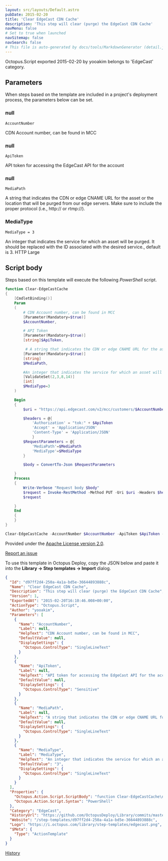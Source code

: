 ```yaml
---
layout: src/layouts/Default.astro
pubDate: 2015-02-20
title: 'Clear EdgeCast CDN Cache'
description: 'This step will clear (purge) the EdgeCast CDN Cache'
navMenu: false
# Set to true when launched
navSitemap: false
navSearch: false
# This file is auto-generated by docs/tools/MarkdownGenerator (detail.js)
---
```


Octopus.Script exported 2015-02-20 by yooakim belongs to 'EdgeCast' category.

## Parameters

When steps based on the template are included in a project's deployment process, the parameters below can be set.


<div class="param">

### null

`AccountNumber`

CDN Account number, can be found in MCC

</div>
        
<div class="param">

### null

`ApiToken`

API token for accessing the EdgeCast API for the account

</div>
        
<div class="param">

### null

`MediaPath`

A string that indicates the CDN or edge CNAME URL for the asset or the location that will be purged from our edge servers. Make sure to include the proper protocol (i.e., http:// or rtmp://).

</div>
        
<div class="param">

### MediaType

`MediaType = 3`

An integer that indicates the service for which an asset will be purged. It should be replaced with the ID associated with the desired service., default is 3. HTTP Large

</div>
        

## Script body

Steps based on this template will execute the following *PowerShell* script.

```powershell
function Clear-EdgeCastCache
{
    [CmdletBinding()]
    Param
    (
        # CDN Account number, can be found in MCC
        [Parameter(Mandatory=$true)]
        $AccountNumber,

        # API Token
        [Parameter(Mandatory=$true)]
        [string]$ApiToken,

         # A string that indicates the CDN or edge CNAME URL for the asset or the location that will be purged from our edge servers. Make sure to include the proper protocol (i.e., http:// or rtmp://).
        [Parameter(Mandatory=$true)]
        [string]
        $MediaPath,

        #An integer that indicates the service for which an asset will be purged. It should be replaced with the ID associated with the desired service., default is 3. HTTP Large
        [ValidateSet(2,3,8,14)]
        [int]
        $MediaType=3
    )

    Begin
    {
        $uri = "https://api.edgecast.com/v2/mcc/customers/$AccountNumber/edge/purge"

        $headers = @{
            'Authorization' = "tok:" + $ApiToken
            'Accept' = 'Application/JSON'
            'Content-Type' = 'Application/JSON'
            }
        $RequestParameters = @{
            'MediaPath'=$MediaPath
            'MediaType'=$MediaType
        }

        $body = ConvertTo-Json $RequestParameters

    }
    Process
    {
        Write-Verbose "Request body $body"
    	$request = Invoke-RestMethod -Method PUT -Uri $uri -Headers $headers -Body $body -DisableKeepAlive
        $request

    }
    End
    {
    }
}

Clear-EdgeCastCache -AccountNumber $AccountNumber -ApiToken $ApiToken -MediaPath $MediaPath -MediaType $MediaType -Verbose

```

Provided under the [Apache License version 2.0](https://github.com/OctopusDeploy/Library/blob/master/LICENSE.txt).

[Report an issue](https://github.com/OctopusDeploy/Library/issues/new?assignees=&labels=&projects=&template=bug-report.yml&title=Issue%20with%20Clear%20EdgeCast%20CDN%20Cache&step-template=Clear%20EdgeCast%20CDN%20Cache)

<div class="get-json">

To use this template in Octopus Deploy, copy the JSON below and paste it into the **Library → Step templates → Import** dialog.

```json
{
  "Id": "d97ff2d4-250a-4a1a-bd5e-36644893888c",
  "Name": "Clear EdgeCast CDN Cache",
  "Description": "This step will clear (purge) the EdgeCast CDN Cache",
  "Version": 1,
  "ExportedAt": "2015-02-20T16:10:46.008+00:00",
  "ActionType": "Octopus.Script",
  "Author": "yooakim",
  "Parameters": [
    {
      "Name": "AccountNumber",
      "Label": null,
      "HelpText": "CDN Account number, can be found in MCC",
      "DefaultValue": null,
      "DisplaySettings": {
        "Octopus.ControlType": "SingleLineText"
      }
    },
    {
      "Name": "ApiToken",
      "Label": null,
      "HelpText": "API token for accessing the EdgeCast API for the account",
      "DefaultValue": null,
      "DisplaySettings": {
        "Octopus.ControlType": "Sensitive"
      }
    },
    {
      "Name": "MediaPath",
      "Label": null,
      "HelpText": "A string that indicates the CDN or edge CNAME URL for the asset or the location that will be purged from our edge servers. Make sure to include the proper protocol (i.e., http:// or rtmp://).",
      "DefaultValue": null,
      "DisplaySettings": {
        "Octopus.ControlType": "SingleLineText"
      }
    },
    {
      "Name": "MediaType",
      "Label": "MediaType",
      "HelpText": "An integer that indicates the service for which an asset will be purged. It should be replaced with the ID associated with the desired service., default is 3. HTTP Large",
      "DefaultValue": "3",
      "DisplaySettings": {
        "Octopus.ControlType": "SingleLineText"
      }
    }
  ],
  "Properties": {
    "Octopus.Action.Script.ScriptBody": "function Clear-EdgeCastCache\n{\n    [CmdletBinding()]\n    Param\n    (\n        # CDN Account number, can be found in MCC\n        [Parameter(Mandatory=$true)]\n        $AccountNumber,\n\n        # API Token\n        [Parameter(Mandatory=$true)]\n        [string]$ApiToken,\n\n         # A string that indicates the CDN or edge CNAME URL for the asset or the location that will be purged from our edge servers. Make sure to include the proper protocol (i.e., http:// or rtmp://).\n        [Parameter(Mandatory=$true)]\n        [string]\n        $MediaPath,\n\n        #An integer that indicates the service for which an asset will be purged. It should be replaced with the ID associated with the desired service., default is 3. HTTP Large\n        [ValidateSet(2,3,8,14)]\n        [int]\n        $MediaType=3\n    )\n\n    Begin\n    {\n        $uri = \"https://api.edgecast.com/v2/mcc/customers/$AccountNumber/edge/purge\"\n\n        $headers = @{\n            'Authorization' = \"tok:\" + $ApiToken\n            'Accept' = 'Application/JSON'\n            'Content-Type' = 'Application/JSON'\n            }\n        $RequestParameters = @{\n            'MediaPath'=$MediaPath\n            'MediaType'=$MediaType\n        }\n\n        $body = ConvertTo-Json $RequestParameters\n\n    }\n    Process\n    {\n        Write-Verbose \"Request body $body\"\n    \t$request = Invoke-RestMethod -Method PUT -Uri $uri -Headers $headers -Body $body -DisableKeepAlive\n        $request\n\n    }\n    End\n    {\n    }\n}\n\nClear-EdgeCastCache -AccountNumber $AccountNumber -ApiToken $ApiToken -MediaPath $MediaPath -MediaType $MediaType -Verbose\n",
    "Octopus.Action.Script.Syntax": "PowerShell"
  },
  "Category": "EdgeCast",
  "HistoryUrl": "https://github.com/OctopusDeploy/Library/commits/master/step-templates//opt/buildagent/work/75443764cd38076d/step-templates/edgecast-cdn-purge.json",
  "Website": "/step-templates/d97ff2d4-250a-4a1a-bd5e-36644893888c",
  "Logo": "https://i.octopus.com/library/step-templates/edgecast.png",
  "$Meta": {
    "Type": "ActionTemplate"
  }
}
```

[History](https://github.com/OctopusDeploy/Library/commits/master/step-templates/https://github.com/OctopusDeploy/Library/commits/master/step-templates//opt/buildagent/work/75443764cd38076d/step-templates/edgecast-cdn-purge.json)

</div>
